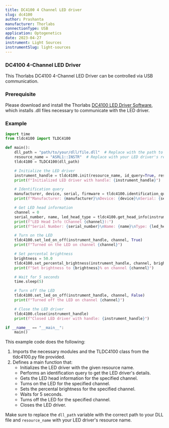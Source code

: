 ```yaml
---
title: DC4100 4 Channel LED driver
slug: dc4100
author: Prashanta
manufacturer: Thorlabs
connectionType: USB
application: Optogenetics
date: 2023-04-27
instrument: Light Sources
instrumentSlug: light-sources
---
```


### **DC4100 4-Channel LED Driver**
This Thorlabs DC4100 4-Channel LED Driver can be controlled via USB communication.

### **Prerequisite**
Please download and install the Thorlabs [DC4100 LED Driver Software](https://www.thorlabs.com/software_pages/viewsoftwarepage.cfm?code=DC4100), which installs .dll files necessary to communicate with the LED driver.

### **Example**

```python
import time
from tldc4100 import TLDC4100

def main():
    dll_path = "path/to/your/dll/file.dll"  # Replace with the path to your DLL file. TLDC4100_64.dll for 64-bit system and TLDC4100_32.dll for 32-bit system.
    resource_name = "ASRL1::INSTR"  # Replace with your LED driver's resource name
    tldc4100 = TLDC4100(dll_path)

    # Initialize the LED driver
    instrument_handle = tldc4100.init(resource_name, id_query=True, reset_device=True)
    print(f"Initialized LED driver with handle: {instrument_handle}")

    # Identification query
    manufacturer, device, serial, firmware = tldc4100.identification_query(instrument_handle)
    print(f"Manufacturer: {manufacturer}\nDevice: {device}\nSerial: {serial}\nFirmware: {firmware}")

    # Get LED head information
    channel = 0
    serial_number, name, led_head_type = tldc4100.get_head_info(instrument_handle, channel)
    print(f"LED Head Info (Channel {channel}):")
    print(f"Serial Number: {serial_number}\nName: {name}\nType: {led_head_type}")

    # Turn on the LED
    tldc4100.set_led_on_off(instrument_handle, channel, True)
    print(f"Turned on the LED on channel {channel}")

    # Set percental brightness
    brightness = 50.0
    tldc4100.set_percental_brightness(instrument_handle, channel, brightness)
    print(f"Set brightness to {brightness}% on channel {channel}")

    # Wait for 5 seconds
    time.sleep(5)

    # Turn off the LED
    tldc4100.set_led_on_off(instrument_handle, channel, False)
    print(f"Turned off the LED on channel {channel}")

    # Close the LED driver
    tldc4100.close(instrument_handle)
    print(f"Closed LED driver with handle: {instrument_handle}")

if __name__ == "__main__":
    main()
```

This example code does the following:

1. Imports the necessary modules and the TLDC4100 class from the tldc4100.py file provided.
2. Defines a main function that:
    - Initializes the LED driver with the given resource name.
    - Performs an identification query to get the LED driver's details.
    - Gets the LED head information for the specified channel.
    - Turns on the LED for the specified channel.
    - Sets the percental brightness for the specified channel.
    - Waits for 5 seconds.
    - Turns off the LED for the specified channel.
    - Closes the LED driver.

Make sure to replace the `dll_path` variable with the correct path to your DLL file and `resource_name` with your LED driver's resource name.
